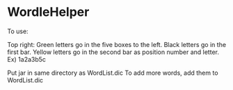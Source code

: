 # WordleHelper

To use:

Top right:
Green letters go in the five boxes to the left.
Black letters go in the first bar.
Yellow letters go in the second bar as position number and letter. Ex) 1a2a3b5c

Put jar in same directory as WordList.dic
To add more words, add them to WordList.dic
